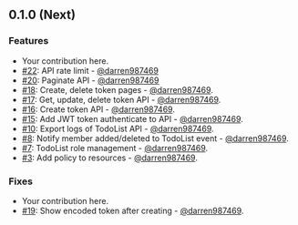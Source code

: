 ## 0.1.0 (Next)
<!-- [Full Changelog](https://github.com/darren987469/todos/compare/...) -->

### Features

* Your contribution here.
* [#22](https://github.com/darren987469/todos/pull/22): API rate limit - [@darren987469][darren987469]
* [#20](https://github.com/darren987469/todos/pull/20): Paginate API - [@darren987469][darren987469]
* [#18](https://github.com/darren987469/todos/pull/18): Create, delete token pages - [@darren987469][darren987469].
* [#17](https://github.com/darren987469/todos/pull/17): Get, update, delete token API - [@darren987469][darren987469].
* [#16](https://github.com/darren987469/todos/pull/16): Create token API - [@darren987469][darren987469].
* [#15](https://github.com/darren987469/todos/pull/15): Add JWT token authenticate to API - [@darren987469][darren987469].
* [#10](https://github.com/darren987469/todos/pull/10): Export logs of TodoList API - [@darren987469][darren987469].
* [#8](https://github.com/darren987469/todos/pull/8): Notify member added/deleted to TodoList event - [@darren987469][darren987469].
* [#7](https://github.com/darren987469/todos/pull/7): TodoList role management - [@darren987469][darren987469].
* [#3](https://github.com/darren987469/todos/pull/3): Add policy to resources - [@darren987469][darren987469].

### Fixes

* Your contribution here.
* [#19](https://github.com/darren987469/todos/pull/19): Show encoded token after creating - [@darren987469][darren987469].

[darren987469]: https://github.com/darren987469
